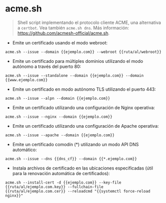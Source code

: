 # acme.sh

> Shell script implementando el protocolo cliente ACME, una alternativa a `certbot`.
> Vea también `acme.sh dns`.
> Más información: <https://github.com/acmesh-official/acme.sh>.

- Emite un certificado usando el modo webroot:

`acme.sh --issue --domain {{ejemplo.com}} --webroot {{ruta/al/webroot}}`

- Emite un certificado para múltiples dominios utilizando el modo autónomo a través del puerto 80:

`acme.sh --issue --standalone --domain {{ejemplo.com}} --domain {{www.ejemplo.com}}`

- Emite un certificado en modo autónomo TLS utilizando el puerto 443:

`acme.sh --issue --alpn --domain {{ejemplo.com}}`

- Emite un certificado utilizando una configuración de Nginx operativa:

`acme.sh --issue --nginx --domain {{ejemplo.com}}`

- Emite un certificado utilizando una configuración de Apache operativa:

`acme.sh --issue --apache --domain {{ejemplo.com}}`

- Emite un certificado comodín (\*) utilizando un modo API DNS automático:

`acme.sh --issue --dns {{dns_cf}} --domain {{*.ejemplo.com}}`

- Instala archivos de certificado en las ubicaciones especificadas (útil para la renovación automática de certificados):

`acme.sh --install-cert -d {{ejemplo.com}} --key-file {{ruta/al/ejemplo.com.key}} --fullchain-file {{ruta/al/ejemplo.com.cer}} --reloadcmd "{{systemctl force-reload nginx}}"`
